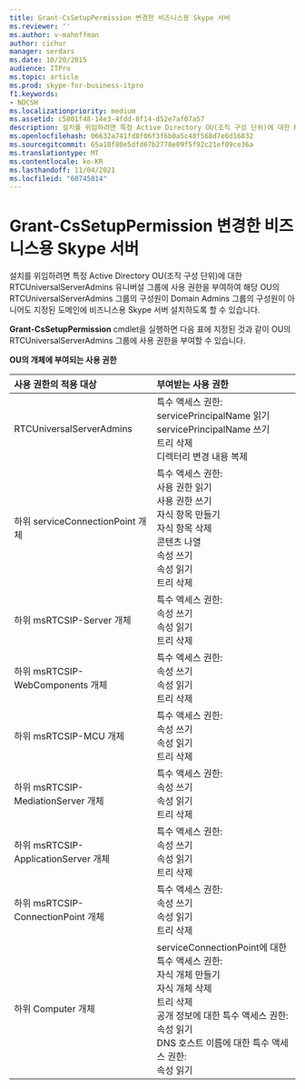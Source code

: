 ```yaml
---
title: Grant-CsSetupPermission 변경한 비즈니스용 Skype 서버
ms.reviewer: ''
ms.author: v-mahoffman
author: cichur
manager: serdars
ms.date: 10/20/2015
audience: ITPro
ms.topic: article
ms.prod: skype-for-business-itpro
f1.keywords:
- NOCSH
ms.localizationpriority: medium
ms.assetid: c5801f48-14e3-4fdd-8f14-d52e7af07a57
description: 설치를 위임하려면 특정 Active Directory OU(조직 구성 단위)에 대한 RTCUniversalServerAdmins 유니버설 그룹에 사용 권한을 부여하여 해당 OU의 RTCUniversalServerAdmins 그룹의 구성원이 Domain Admins 그룹의 구성원이 아니어도 지정된 도메인에 비즈니스용 Skype 서버 설치하도록 할 수 있습니다.
ms.openlocfilehash: 06632a741fd8f06f3f6b0a5c48f568d7e6d16832
ms.sourcegitcommit: 65a10f80e5dfd67b2778e09f5f92c21ef09ce36a
ms.translationtype: MT
ms.contentlocale: ko-KR
ms.lasthandoff: 11/04/2021
ms.locfileid: "60745814"
---
```

# <a name="changes-made-by-grant-cssetuppermission-in-skype-for-business-server"></a>Grant-CsSetupPermission 변경한 비즈니스용 Skype 서버
 
설치를 위임하려면 특정 Active Directory OU(조직 구성 단위)에 대한 RTCUniversalServerAdmins 유니버설 그룹에 사용 권한을 부여하여 해당 OU의 RTCUniversalServerAdmins 그룹의 구성원이 Domain Admins 그룹의 구성원이 아니어도 지정된 도메인에 비즈니스용 Skype 서버 설치하도록 할 수 있습니다. 
  
**Grant-CsSetupPermission** cmdlet을 실행하면 다음 표에 지정된 것과 같이 OU의 RTCUniversalServerAdmins 그룹에 사용 권한을 부여할 수 있습니다.
  
**OU의 개체에 부여되는 사용 권한**

|**사용 권한의 적용 대상**|**부여받는 사용 권한**|
|:-----|:-----|
|RTCUniversalServerAdmins  <br/> | 특수 액세스 권한: <br/>  servicePrincipalName 읽기 <br/>  servicePrincipalName 쓰기 <br/>  트리 삭제 <br/>  디렉터리 변경 내용 복제 <br/> |
|하위 serviceConnectionPoint 개체  <br/> | 특수 액세스 권한: <br/>  사용 권한 읽기 <br/>  사용 권한 쓰기 <br/>  자식 항목 만들기 <br/>  자식 항목 삭제 <br/>  콘텐츠 나열 <br/>  속성 쓰기 <br/>  속성 읽기 <br/>  트리 삭제 <br/> |
|하위 msRTCSIP-Server 개체  <br/> | 특수 액세스 권한: <br/>  속성 쓰기 <br/>  속성 읽기 <br/>  트리 삭제 <br/> |
|하위 msRTCSIP-WebComponents 개체  <br/> | 특수 액세스 권한: <br/>  속성 쓰기 <br/>  속성 읽기 <br/>  트리 삭제 <br/> |
|하위 msRTCSIP-MCU 개체  <br/> | 특수 액세스 권한: <br/>  속성 쓰기 <br/>  속성 읽기 <br/>  트리 삭제 <br/> |
|하위 msRTCSIP-MediationServer 개체  <br/> | 특수 액세스 권한: <br/>  속성 쓰기 <br/>  속성 읽기 <br/>  트리 삭제 <br/> |
|하위 msRTCSIP-ApplicationServer 개체  <br/> | 특수 액세스 권한: <br/>  속성 쓰기 <br/>  속성 읽기 <br/>  트리 삭제 <br/> |
|하위 msRTCSIP-ConnectionPoint 개체  <br/> | 특수 액세스 권한: <br/>  속성 쓰기 <br/>  속성 읽기 <br/>  트리 삭제 <br/> |
|하위 Computer 개체  <br/> | serviceConnectionPoint에 대한 특수 액세스 권한: <br/>  자식 개체 만들기 <br/>  자식 개체 삭제 <br/>  트리 삭제 <br/>  공개 정보에 대한 특수 액세스 권한: <br/>  속성 읽기 <br/>  DNS 호스트 이름에 대한 특수 액세스 권한: <br/>  속성 읽기 <br/> |
   

